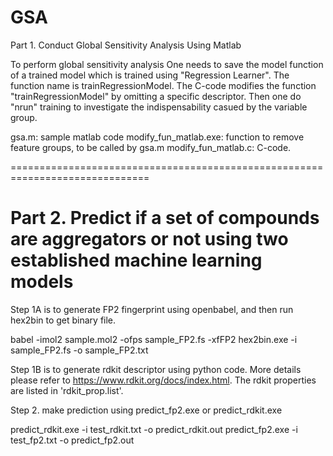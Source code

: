 # GSA
Part 1. Conduct Global Sensitivity Analysis Using Matlab

To perform global sensitivity analysis One needs to save the model function of a trained model which is trained using "Regression Learner". The function name is trainRegressionModel. The C-code modifies the function "trainRegressionModel" by omitting a specific descriptor. Then one do "nrun" training to investigate the indispensability casued by the variable group.

gsa.m: sample matlab code
modify_fun_matlab.exe: function to remove feature groups, to be called by gsa.m
modify_fun_matlab.c: C-code.

==============================================================================
# Part 2. Predict if a set of compounds are aggregators or not using two established machine learning models

Step 1A is to generate FP2 fingerprint using openbabel, and then run hex2bin to get binary file.

babel -imol2 sample.mol2 -ofps sample_FP2.fs -xfFP2
hex2bin.exe -i sample_FP2.fs -o sample_FP2.txt

Step 1B is to generate rdkit descriptor using python code. More details please refer to
https://www.rdkit.org/docs/index.html.
The rdkit properties are listed in 'rdkit_prop.list'.

Step 2.
make prediction using predict_fp2.exe or predict_rdkit.exe

predict_rdkit.exe -i test_rdkit.txt -o predict_rdkit.out
predict_fp2.exe -i test_fp2.txt -o predict_fp2.out

